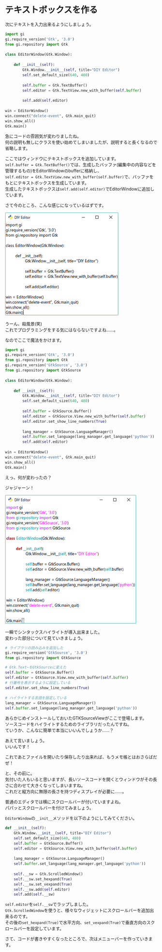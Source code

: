# テキストボックスを作る

次にテキストを入力出来るようにしましょう。

```python
import gi
gi.require_version('Gtk', '3.0')
from gi.repository import Gtk

class EditorWindow(Gtk.Window):

	def __init__(self):
		Gtk.Window.__init__(self, title="DIY Editor")
        self.set_default_size(640, 480)

		self.buffer = Gtk.TextBuffer()
		self.editor = Gtk.TextView.new_with_buffer(self.buffer)

		self.add(self.editor)

win = EditorWindow()
win.connect("delete-event", Gtk.main_quit)
win.show_all()
Gtk.main()
```

急にコードの雰囲気が変わりましたね。  
何の説明も無しにクラスを使い始めてしまいましたが、説明すると長くなるので省略します。

ここではウィンドウにテキストボックスを追加しています。  
`self.buffer = Gtk.TextBuffer()`では、生成したバッファ(編集中の内容などを管理するもの)をEditorWindowのbufferに格納し、  
`self.editor = Gtk.TextView.new_with_buffer(self.buffer)`で、バッファをもとにテキストボックスを生成しています。  
生成したテキストボックスは`self.add(self.editor)`でEditorWindowに追加しています。

さて今のところ、こんな感じになっているはずです。

![スクリーンショット1](diy1.png)

うーん、殺風景(笑)  
これでプログラミングをする気にはならないですよね……。

なのでここで魔法をかけます。

```python
import gi
gi.require_version('Gtk', '3.0')
from gi.repository import Gtk
gi.require_version('GtkSource', '3.0')
from gi.repository import GtkSource

class EditorWindow(Gtk.Window):

    def __init__(self):
        Gtk.Window.__init__(self, title="DIY Editor")
        self.set_default_size(640, 480)

        self.buffer = GtkSource.Buffer()
        self.editor = GtkSource.View.new_with_buffer(self.buffer)
        self.editor.set_show_line_numbers(True)

        lang_manager = GtkSource.LanguageManager()
        self.buffer.set_language(lang_manager.get_language('python'))
        self.add(self.editor)

win = EditorWindow()
win.connect("delete-event", Gtk.main_quit)
win.show_all()
Gtk.main()
```

えっ、何が変わったの？

ジャジャーン！

![スクリーンショット2](diy2.png)

一瞬でシンタックスハイライトが導入出来ました。  
変わった部分について見ていきましょう。

```python
# ライブラリの読み込みを追加した
gi.require_version('GtkSource', '3.0')
from gi.repository import GtkSource
```

```python
# Gtk.Text~をGtkSourceに変えた
self.buffer = GtkSource.Buffer()
self.editor = GtkSource.View.new_with_buffer(self.buffer)
# 行番号を表示するように設定している
self.editor.set_show_line_numbers(True)

# ハイライトする言語を設定している
lang_manager = GtkSource.LanguageManager()
self.buffer.set_language(lang_manager.get_language('python'))
```

あらかじめインストールしておいたGTKSourceViewがここで登場します。  
ソースコードをハイライトするためのライブラリだったんですね。  
ていうか、こんなに簡単で本当にいいんでしょうか……？

あえて言いましょう。  
いいんです！

これであとファイルを開いたり保存したり出来れば、もうメモ帳とはおさらばだぜ！  

と、その前に。  
気付いた人もいると思いますが、長いソースコードを開くとウィンドウがその長さに合わせて大きくなってしまいますね。  
これだと縦方向に無限の長さを持つディスプレイが必要に……。

普通のエディタでは横にスクロールバーが付いていますよね。  
パパッとスクロールバーを付けてみましょう。

`EditorWindow`の`__init__`メソッドを以下のようにしてみてください。

```python
def __init__(self):
    Gtk.Window.__init__(self, title="DIY Editor")
    self.set_default_size(640, 480)
    self.buffer = GtkSource.Buffer()
    self.editor = GtkSource.View.new_with_buffer(self.buffer)

    lang_manager = GtkSource.LanguageManager()
    self.buffer.set_language(lang_manager.get_language('python'))

    self.__sw = Gtk.ScrolledWindow()
    self.__sw.set_hexpand(True)
    self.__sw.set_vexpand(True)
    self.__sw.add(self.editor)
    self.add(self.__sw)
```

`self.editor`を`self.__sw`でラップしました。  
`Gtk.ScrolledWindow`を使うと、様々なウィジェットにスクロールバーを追加出来るのです。  
その後の`set_hexpand(True)`で水平方向、`set_vexpand(True)`で垂直方向のスクロールバーを設定しています。

さて、コードが書きやすくなったところで、次はメニューバーを作っていきます。